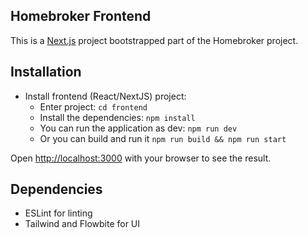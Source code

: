 ## Homebroker Frontend

This is a [Next.js](https://nextjs.org/) project bootstrapped part of the Homebroker project.

## Installation

- Install frontend (React/NextJS) project:
  - Enter project: `cd frontend`
  - Install the dependencies: `npm install`
  - You can run the application as dev: `npm run dev`
  - Or you can build and run it `npm run build && npm run start`

Open [http://localhost:3000](http://localhost:3000) with your browser to see the result.

## Dependencies

- ESLint for linting
- Tailwind and Flowbite for UI